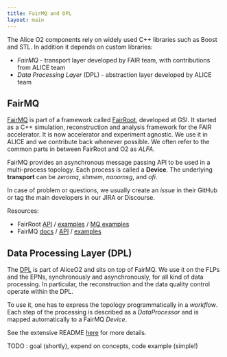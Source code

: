 ```yaml
---
title: FairMQ and DPL
layout: main
---
```


The Alice O2 components rely on widely used C++ libraries such as Boost and STL. In addition it depends on custom libraries:
- _FairMQ_ - transport layer developed by FAIR team, with contributions from ALICE team
- _Data Processing Layer_ (DPL) - abstraction layer developed by ALICE team

## FairMQ

[FairMQ](https://github.com/FairRootGroup/FairMQ) is part of a framework called [FairRoot](https://github.com/FairRootGroup/FairRoot), developed at GSI. It started as a C++ simulation, reconstruction and analysis framework for the FAIR accelerator. It is now accelerator and experiment agnostic. We use it in ALICE and we contribute back whenever possible. We often refer to the common parts in between FairRoot and O2 as _ALFA_.

FairMQ provides an asynchronous message passing API to be used in a multi-process topology. Each process is called a __Device__. The underlying __transport__ can be _zeromq_, _shmem_, _nanomsg_, and _ofi_.

In case of problem or questions, we usually create an _issue_ in their GitHub or tag the main developers in our JIRA or Discourse.

Resources:
- FairRoot [API](https://fairrootgroup.github.io/FairRoot) /
  [examples](https://github.com/FairRootGroup/FairRoot/tree/dev/examples) /
  [MQ examples](https://github.com/FairRootGroup/FairRoot/tree/dev/examples/MQ)
- FairMQ [docs](https://github.com/FairRootGroup/FairMQ#documentation) /
  [API](https://fairrootgroup.github.com/FairMQ/latest) /
  [examples](https://github.com/FairRootGroup/FairMQ/tree/master/examples)

## Data Processing Layer (DPL)

The [DPL](https://github.com/AliceO2Group/AliceO2/tree/dev/Framework/Core) is part of AliceO2 and sits on top of FairMQ. We use it on the FLPs and the EPNs, synchronously and asynchronously, for all kind of data processing. In particular, the reconstruction and the data quality control operate within the DPL.

To use it, one has to express the topology programmatically in a _workflow_. Each step of the processing is described as a _DataProcessor_ and is mapped automatically to a FairMQ _Device_.

See the extensive README [here](https://github.com/AliceO2Group/AliceO2/tree/dev/Framework/Core) for more details.

TODO : goal (shortly), expend on concepts, code example (simple!)
